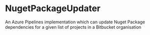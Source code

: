 # NugetPackageUpdater
An Azure Pipelines implementation which can update Nuget Package dependencies for a given list of projects in a Bitbucket organisation

